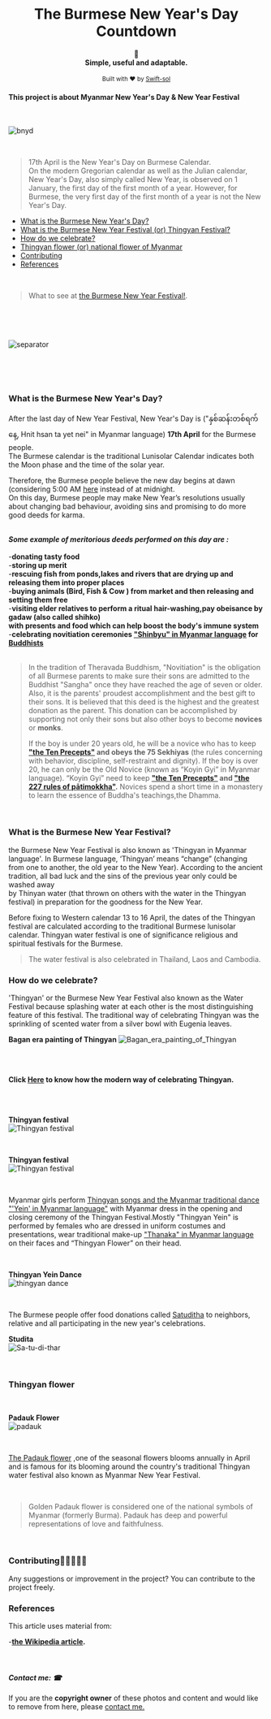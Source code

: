<h1 align="center">The Burmese New Year's Day Countdown</h1>
<div align="center">
	  📝
</div>
<div align="center">
  <strong>Simple, useful and adaptable.</strong>
</div>
<br/>

<div align="center">
<sub>Built with ❤ by  <a href="https://t.me/ThiriSan">Swift-sol</a> 
</div>
		
		
		
</div>


#### This project is about Myanmar New Year's Day & New Year Festival

 <br>
 
![bnyd](https://user-images.githubusercontent.com/62746283/93990215-dfdb8b00-fdb0-11ea-94aa-405f2cafbe3e.PNG)

<br>


> 17th April is the New Year's Day on Burmese Calendar. <br>
>On the modern Gregorian calendar as well as the Julian calendar, New Year's Day, also simply called New Year, is observed 
>on 1 January, the first day of the first month of a year. However, for Burmese, the very first day of the first month of a year is not the New Year's Day.


* [What is the Burmese New Year's Day?](#what-is-the-burmese-new-years-day)
* [What is  the Burmese New Year Festival (or) Thingyan Festival? ](#What-is-the-burmese-new-year-festival)
* [How do we celebrate?](#how-do-we-celebrate)
* [Thingyan flower (or) national flower of Myanmar](#thingyan-flower)
* [Contributing](#contributing)
* [References](#references)

 <br>
 
   >What to see at [the Burmese New Year Festival!](https://www.enchantingtravels.com/travel-blog/thingyan-what-to-see-at-the-water-festival-of-myanmar/).


<br>
<br>
<br>

![separator](https://user-images.githubusercontent.com/62746283/93659383-9c101b00-fa6a-11ea-8b12-2cceb3056543.jpeg)

<br>
<br>
<br>

### What is the Burmese New Year's Day?
 
After the last day of New Year Festival, New Year's Day is ("နှစ်ဆန်းတစ်ရက်နေ့, Hnit hsan ta yet nei" in Myanmar language) **17th April** for the Burmese people.<br> 
The Burmese calendar is the traditional Lunisolar Calendar indicates both the Moon phase and the time of the solar year. <br>



Therefore, the Burmese people believe the new day begins at dawn (considering 5:00 AM [here](https://github.com/Swift-sol/Burmese-New-Year-s-Day-Countdown) instead of at midnight. <br>On this day, Burmese people may make New Year’s resolutions usually about changing bad behaviour, avoiding sins and
   promising to do more good deeds for karma.<br><br>
   
  ***Some example of meritorious deeds performed on this day are :***<br><br>
        -__donating tasty food__<br>
        -__storing up merit__<br>
        -__rescuing fish from ponds,lakes and rivers that are drying up and releasing them into proper places__<br>
        -__buying animals (Bird, Fish & Cow ) from market and then releasing and setting them free__<br>
        -__visiting elder relatives to perform a ritual hair-washing,pay obeisance by gadaw (also called shihko)<br>
            with presents and food which can help boost the body's immune system__<br>
        -__celebrating novitiation ceremonies ["Shinbyu" in Myanmar language](https://en.wikipedia.org/wiki/Shinbyu) for [Buddhists](https://en.wikipedia.org/wiki/Buddhism_in_Myanmar)__ <br><br>
    
> In the tradition of Theravada Buddhism, "Novitiation" is the obligation of all Burmese parents to make sure their sons are admitted to the Buddhist "Sangha" once they have reached the age of seven or older.
> Also, it is the parents' proudest accomplishment and the best gift to their sons. It is believed that this deed is the highest and the greatest donation as the parent. This donation can be accomplished by supporting not only their sons but also other boys to become **novices** or **monks**.
>
>If the boy is under 20 years old, he will be a novice who has to keep **["the Ten Precepts"](https://www.nku.edu/~kenneyr/Buddhism/ptf/dasasila.html) and obeys the 75 Sekhiyas** (the rules concerning with behavior, discipline, self-restraint and dignity).
> If the boy is over 20, he can only be the Old Novice (known as “Koyin Gyi” in Myanmar language). “Koyin Gyi” need to keep **["the Ten Precepts"](https://www.nku.edu/~kenneyr/Buddhism/ptf/dasasila.html) and ["the 227 rules of pātimokkha"](https://en.dhammadana.org/sangha/vinaya/227.htm).** Novices spend a short time in a monastery to learn the essence of Buddha's teachings,the Dhamma.

  <br>
  
### What is the Burmese New Year Festival?

the Burmese New Year Festival is also known as 'Thingyan in Myanmar language'.
 In Burmese language, ‘Thingyan’ means “change” (changing from one to another, the old year to the New Year).
 According to the ancient tradition, all bad luck and the sins of the previous year only could be washed away <br>
 by Thinyan water (that thrown on others with the water in the Thingyan festival) in preparation for the goodness for the New Year.
  
 Before fixing to Western calendar 13 to 16 April, the dates of the Thingyan festival are calculated according to the traditional Burmese lunisolar calendar. Thingyan water festival is one of significance religious and spiritual festivals for the Burmese. 
> The water festival is also celebrated in Thailand, Laos and Cambodia.

 
  
### How do we celebrate?

'Thingyan' or the Burmese New Year Festival also known as the Water Festival because splashing water at each other is the most distinguishing feature of this festival. 
The traditional way of celebrating Thingyan was the sprinkling of scented water from a silver bowl with Eugenia leaves. 
<br>


  **Bagan era painting of Thingyan**
![Bagan_era_painting_of_Thingyan](https://user-images.githubusercontent.com/62746283/93975833-08a65500-fd9e-11ea-9972-d000f9a9485a.jpg)

<br>
<br>

**Click [Here](https://www.youtube.com/watch?v=X6XtyCiJXK8) to know how the modern way of celebrating Thingyan.**

<br>

<br>

**Thingyan festival**<br>
![Thingyan festival](https://user-images.githubusercontent.com/62746283/93975828-05ab6480-fd9e-11ea-8d5d-16ee935dc8ed.jpg)

<br>

**Thingyan festival**<br>
![Thingyan festival](https://user-images.githubusercontent.com/62746283/93975835-09d78200-fd9e-11ea-9f69-70826a343f43.jpg)
  
<br>
 
Myanmar girls perform [Thingyan songs and the Myanmar traditional dance "'Yein' in Myanmar language"](https://www.youtube.com/watch?v=kq9w8X34DlE) with Myanmar dress in the opening and closing ceremony of the Thingyan Festival.Mostly "Thingyan Yein" is performed by females who are dressed in uniform costumes and presentations, wear traditional make-up ["Thanaka" in Myanmar language](https://en.wikipedia.org/wiki/Thanaka) on their faces and “Thingyan Flower” on their head. 

 <br>
 
 **Thingyan Yein Dance**<br>
![thingyan dance](https://user-images.githubusercontent.com/62746283/93975882-1c51bb80-fd9e-11ea-8bdb-b241d610684a.jpg)

  
 <br>
 


The Burmese people offer food donations called [Satuditha](https://mingalago.com/en/interest/detail/sa-tu-di-thar) to neighbors, relative and all participating in the new year's celebrations.

**Studita**<br>
![Sa-tu-di-thar](https://user-images.githubusercontent.com/62746283/93983030-0ba64300-fda8-11ea-9f36-e95a0a011584.jpg)

 <br>

 
### Thingyan flower 

<br>

 **Padauk Flower**<br>
![padauk](https://user-images.githubusercontent.com/62746283/93975841-0cd27280-fd9e-11ea-849e-8cb874a1ddac.jpg)

 
<br>

[The Padauk flower](https://en.wikipedia.org/wiki/Pterocarpus_macrocarpus) ,one of the seasonal flowers blooms annually in April and is famous for its blooming around the country's traditional Thingyan water festival also known as Myanmar New Year Festival.

<br>
 
>Golden Padauk flower is considered one of the national symbols of Myanmar (formerly Burma). Padauk has deep and powerful representations of love and faithfulness.
 
<br>
 
### Contributing🧑🏻‍🤝‍🧑🏽
Any suggestions or improvement in the project? You can contribute to the project freely. 

### References
This article uses material from: <br>

-__[the Wikipedia article](https://en.wikipedia.org/).__ <br><br><br>

##### Contact me: ☎
If you are the **copyright owner** of these photos and content and would like to remove from here, please [contact me.](https://t.me/ThiriSan)
 
